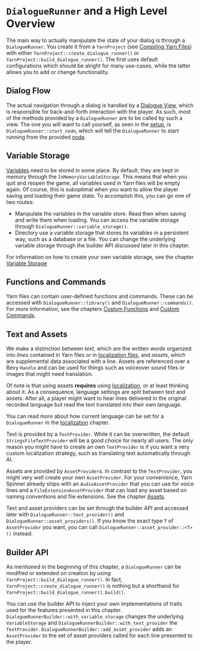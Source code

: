 # `DialogueRunner` and a High Level Overview

The main way to actually manipulate the state of your dialog is through a `DialogueRunner`.
You create it from a `YarnProject` (see [Compiling Yarn Files](compiling_yarn_files.md)) with either
`YarnProject::create_dialogue_runner()` or `YarnProject::build_dialogue_runner()`.
The first uses default configurations which should be alright for many use-cases,
while the latter allows you to add or change functionality.

## Dialog Flow

The actual navigation through a dialog is handled by a [Dialogue View](dialog_views.md),
which is responsible for back-and-forth interaction with the player.
As such, most of the methods provided by a `DialogueRunner` are to be called by such a view.
The one you will want to call yourself, as seen in the [setup](setup.md), is `DialogueRunner::start_node`,
which will tell the `DialogueRunner` to start running from the provided [node](../yarn_files/nodes.md).

## Variable Storage

[Variables](../yarn_files/variables.md) need to be stored in some place. By default, they are kept in memory through the `InMemoryVariableStorage`.
This means that when you quit and reopen the game, all variables used in Yarn files will be empty again. Of course, this is suboptimal when you want to allow
the player saving and loading their game state. To accomplish this, you can go one of two routes:

- Manipulate the variables in the variable store. Read then when saving and write them when loading.
  You can access the variable storage through `DialogueRunner::variable_storage()`.
- Directory use a variable storage that stores its variables in a persistent way, such as a database or a file.
  You can change the underlying variable storage through the builder API discussed later in this chapter.

For information on how to create your own variable storage, see the chapter [Variable Storage](./variable_storage)

## Functions and Commands

Yarn files can contain user-defined functions and commands. These can be accessed with
`DialogueRunner::library()` and `DialogueRunner::commands()`. For more information, see the chapters [Custom Functions](custom_functions.md)
and [Custom Commands](custom_commands.md).

## Text and Assets

We make a distinction between *text*, which are the written words organized into *lines* contained in Yarn files or in
[localization files](localization.md), and *assets*, which are supplemental data associated with a line.
Assets are referenced over a Bevy `Handle` and can be used for things such as voiceover sound files or images that might need translation.

Of note is that using assets **requires** using [localization](localization.md), or at least thinking about it.
As a consequence, language settings are split between text and assets. After all, a player might want to hear lines delivered in the original recorded language but read the text translated into their own language.

You can read more about how current language can be set for a `DialogueRunner` in the [localization](localization.md) chapter.

Text is provided by a `TextProvider`. While it can be overwritten, the default `StringsFileTextProvider` will be a good choice for
nearly all users. The only reason you might have to create an own `TextProvider` is if you want a very custom localization strategy, such as
translating text automatically through AI.

Assets are provided by `AssetProvider`s. In contrast to the `TextProvider`, you might very well create your own `AssetProvider`.
For your convenience, Yarn Spinner already ships with an `AudioAssetProvider` that you can use for voice lines and a `FileExtensionAssetProvider`
that can load any asset based on naming conventions and file extensions. See the chapter [Assets](assets.md).

Text and asset providers can be set through the builder API and accessed later with `DialogueRunner::text_provider()` and `DialogueRunner::asset_providers()`. If you know the exact type `T` of `AssetProvider` you
want, you can call `DialogueRunner::asset_provider::<T>()` instead.

## Builder API

As mentioned in the beginning of this chapter, a `DialogueRunner` can be modified or extended on creation
by using `YarnProject::build_dialogue_runner()`. In fact, `YarnProject::create_dialogue_runner()` is nothing but a shorthand for `YarnProject::build_dialogue_runner().build()`.

You can use the builder API to inject your own implementations of traits used for the features presented in this chapter.
`DialogueRunnerBuilder::with_variable_storage` changes the underlying `VariableStorage` and `DialogueRunnerBuilder::with_text_provider` the `TextProvider`.
`DialogueRunnerBuilder::add_asset_provider` adds an `AssetProvider` to the set of asset providers called for each line presented to the player.
